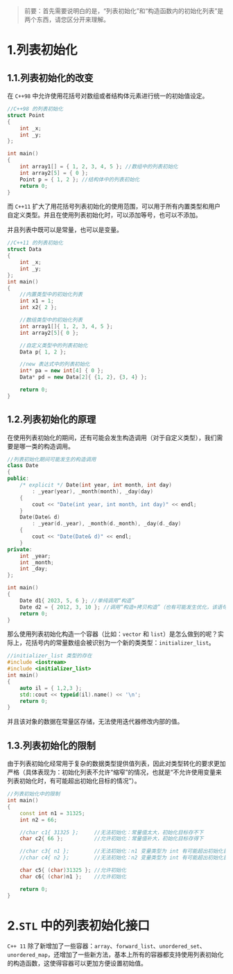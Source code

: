 >   前要：首先需要说明白的是，“列表初始化”和“构造函数内的初始化列表”是两个东西，请您区分开来理解。

# 1.列表初始化

## 1.1.列表初始化的改变

在 `C++98` 中允许使用花括号对数组或者结构体元素进行统一的初始值设定。

```cpp
//C++98 的列表初始化
struct Point
{
    int _x;
    int _y;
};

int main()
{
    int array1[] = { 1, 2, 3, 4, 5 }; //数组中的列表初始化
    int array2[5] = { 0 }; 
    Point p = { 1, 2 }; //结构体中的列表初始化
    return 0;
}
```

而 `C++11` 扩大了用花括号列表初始化的使用范围，可以用于所有内置类型和用户自定义类型。并且在使用列表初始化时，可以添加等号，也可以不添加。

并且列表中既可以是常量，也可以是变量。

```cpp
//C++11 的列表初始化
struct Data
{
    int _x;
    int _y;
};
int main()
{
	//内置类型中的初始化列表
	int x1 = 1;
	int x2{ 2 };

	//数组类型中的初始化列表
	int array1[]{ 1, 2, 3, 4, 5 };
	int array2[5]{ 0 };

	//自定义类型中的列表初始化
	Data p{ 1, 2 };

	//new 表达式中的列表初始化
	int* pa = new int[4] { 0 };
	Data* pd = new Data[2]{ {1, 2}, {3, 4} };

	return 0;
}
```

## 1.2.列表初始化的原理

在使用列表初始化的期间，还有可能会发生构造调用（对于自定义类型），我们需要是哪一类的构造调用。

```cpp
//列表初始化期间可能发生的构造调用
class Date
{
public:
	/* explicit */ Date(int year, int month, int day)
		: _year(year), _month(month), _day(day)
	{
		cout << "Date(int year, int month, int day)" << endl;
	}
	Date(Date& d)
		: _year(d._year), _month(d._month), _day(d._day)
	{
		cout << "Date(Date& d)" << endl;
	}
private:
	int _year;
	int _month;
	int _day;
};

int main()
{
    Date d1{ 2023, 5, 6 }; //单纯调用“构造”
    Date d2 = { 2012, 3, 10 }; //调用“构造+拷贝构造”（也有可能发生优化，该语句在 Data 的构造函数加上关键字 explicit 时非法）
    return 0;
}
```

那么使用列表初始化构造一个容器（比如：`vector` 和 `list`）是怎么做到的呢？实际上，花括号内的常量数组会被识别为一个新的类类型：`initializer_list`。

`````cpp
//initializer_list 类型的存在
#include <iostream>
#include <initializer_list>
int main()
{
    auto il = { 1,2,3 };
    std::cout << typeid(il).name() << '\n';
    return 0;
}
`````

并且该对象的数据在常量区存储，无法使用迭代器修改内部的值。

## 1.3.列表初始化的限制

由于列表初始化经常用于复杂的数据类型提供值列表，因此对类型转化的要求更加严格（具体表现为：初始化列表不允许“缩窄”的情况，也就是“不允许使用变量来列表初始化时，有可能超出初始化目标的情况”）。

```cpp
//列表初始化中的限制
int main()
{
    const int n1 = 31325;
	int n2 = 66;

	//char c1{ 31325 };		//无法初始化：常量值太大，初始化目标存不下
	char c2{ 66 };			//允许初始化：常量值补大，初始化目标存得下

	//char c3{ n1 };		//无法初始化：n1 变量类型为 int 有可能超出初始化目标范围
	//char c4{ n2 };		//无法初始化：n2 变量类型为 int 有可能超出初始化目标范围

	char c5{ (char)31325 };	//允许初始化
	char c6{ (char)n1 };	//允许初始化

	return 0;
}
```

# 2.`STL` 中的列表初始化接口

`C++ 11` 除了新增加了一些容器：`array`、`forward_list`、`unordered_set`、`unordered_map`，还增加了一些新方法，基本上所有的容器都支持使用列表初始化的构造函数，这使得容器可以更加方便设置初始值。